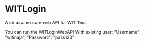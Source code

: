 # WITLogin
A c# asp.net core web API for WIT Test

You can run the WITLoginWebAPI 
With existing user:
"Username": "witinaja",
"Password": "pass123"
